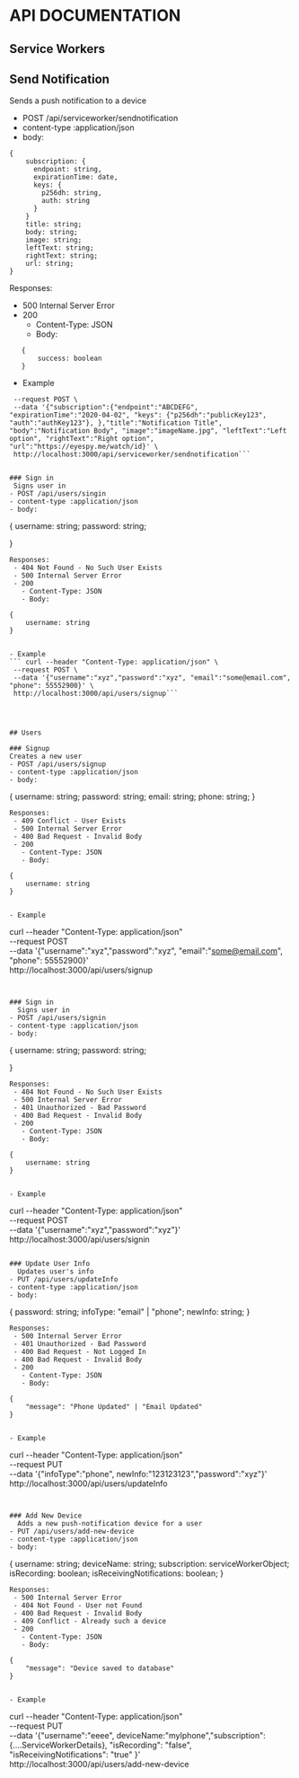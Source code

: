 # API DOCUMENTATION

## Service Workers

## Send Notification


Sends a push notification to a device
- POST /api/serviceworker/sendnotification
- content-type :application/json
- body:
```
{
    subscription: {
      endpoint: string,
      expirationTime: date,
      keys: {
        p256dh: string,
        auth: string
      }
    }
    title: string;
    body: string;
    image: string;
    leftText: string;
    rightText: string;
    url: string;
}
```
Responses: 
 - 500 Internal Server Error
 - 200
   - Content-Type: JSON
   - Body: 
 ```
    {
        success: boolean
    }

 ```

 - Example 
 ``` curl --header "Content-Type: application/json" \
  --request POST \
  --data '{"subscription":{"endpoint":"ABCDEFG", "expirationTime":"2020-04-02", "keys": {"p256dh":"publicKey123", "auth":"authKey123"}, },"title":"Notification Title", "body":"Notification Body", "image":"imageName.jpg", "leftText":"Left option", "rightText":"Right option", "url":"https://eyespy.me/watch/id}' \
  http://localhost:3000/api/serviceworker/sendnotification``` 


### Sign in
  Signs user in
- POST /api/users/singin
- content-type :application/json
- body:
```
{
    username: string;
    password: string;

}
```
Responses: 
 - 404 Not Found - No Such User Exists
 - 500 Internal Server Error
 - 200
   - Content-Type: JSON
   - Body: 
 ```
    {
        username: string
    }

 ```

 - Example 
 ``` curl --header "Content-Type: application/json" \
  --request POST \
  --data '{"username":"xyz","password":"xyz", "email":"some@email.com", "phone": 55552900}' \
  http://localhost:3000/api/users/signup``` 




## Users

### Signup
Creates a new user
- POST /api/users/signup
- content-type :application/json
- body:
```
{
    username: string;
    password: string;
    email: string;
    phone: string;
}
```
Responses: 
 - 409 Conflict - User Exists
 - 500 Internal Server Error
 - 400 Bad Request - Invalid Body
 - 200
   - Content-Type: JSON
   - Body: 
 ```
    {
        username: string
    }

 ```

 - Example 
 ```
  curl --header "Content-Type: application/json" \
  --request POST \
  --data '{"username":"xyz","password":"xyz", "email":"some@email.com", "phone": 55552900}' \
  http://localhost:3000/api/users/signup
``` 


### Sign in
  Signs user in
- POST /api/users/signin
- content-type :application/json
- body:
```
{
    username: string;
    password: string;

}
```
Responses: 
 - 404 Not Found - No Such User Exists
 - 500 Internal Server Error
 - 401 Unauthorized - Bad Password
 - 400 Bad Request - Invalid Body
 - 200
   - Content-Type: JSON
   - Body: 
 ```
    {
        username: string
    }

 ```

 - Example 
 ``` 
 curl --header "Content-Type: application/json" \
  --request POST \
  --data '{"username":"xyz","password":"xyz"}' \
  http://localhost:3000/api/users/signin
``` 

### Update User Info
  Updates user's info
- PUT /api/users/updateInfo
- content-type :application/json
- body:
```
{
    password: string;
    infoType: "email" | "phone";
    newInfo: string;
}
```
Responses: 
 - 500 Internal Server Error
 - 401 Unauthorized - Bad Password
 - 400 Bad Request - Not Logged In
 - 400 Bad Request - Invalid Body
 - 200
   - Content-Type: JSON
   - Body: 
 ```
    {
        "message": "Phone Updated" | "Email Updated"
    }

 ```

 - Example 
 ``` 
 curl --header "Content-Type: application/json" \
  --request PUT \
  --data '{"infoType":"phone", newInfo:"123123123","password":"xyz"}' \
  http://localhost:3000/api/users/updateInfo
``` 


### Add New Device
  Adds a new push-notification device for a user
- PUT /api/users/add-new-device
- content-type :application/json
- body:
```
{
    username: string;
    deviceName: string;
    subscription: serviceWorkerObject;
    isRecording: boolean;
    isReceivingNotifications: boolean;
}
```
Responses: 
 - 500 Internal Server Error
 - 404 Not Found - User not Found
 - 400 Bad Request - Invalid Body
 - 409 Conflict - Already such a device
 - 200
   - Content-Type: JSON
   - Body: 
 ```
    { 
        "message": "Device saved to database" 
    }

 ```

 - Example 
 ``` 
 curl --header "Content-Type: application/json" \
  --request PUT \
  --data '{"username":"eeee", deviceName:"myIphone","subscription":{....ServiceWorkerDetails}, "isRecording": "false", "isReceivingNotifications": "true" }' \
  http://localhost:3000/api/users/add-new-device
``` 
